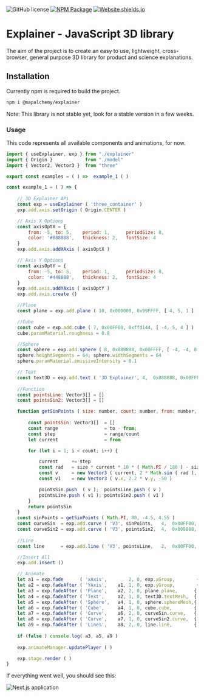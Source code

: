![GitHub license](https://img.shields.io/badge/license-MIT-blue.svg)
[![NPM Package][npm]][npm-url]
[![Website shields.io](https://img.shields.io/website-up-down-green-red/http/shields.io.svg)](https://mathdoc.mapalchemy.com/)

# Explainer - JavaScript 3D library

The aim of the project is to create an easy to use, lightweight, cross-browser, general purpose 3D library for product and science explanations. 

## Installation

Currently npm is required to build the project.

```bash
npm i @mapalchemy/explainer
```
Note: This library is not stable yet, look for a stable version in a few weeks.

### Usage ###

This code represents all available components and animations, for now.

```javascript
import { useExplainer, exp } from "./explainer"
import { Origin }            from "./model"
import { Vector2, Vector3 }  from "three"

export const examples = ( ) =>  example_1 ( )

const example_1 = ( ) => {
    
    // 3D Explainer APi 
    const exp = useExplainer ( 'three_container' )
    exp.add.axis.setOrigin ( Origin.CENTER )

    // Axis X Options
    const axisOptX = {
        from: -5, to: 5,    period: 1,      periodSize: 8,
        color: '#888888',   thickness: 2,   fontSize: 4
    }
	exp.add.axis.addXAxis ( axisOptX )

    // Axis Y Options
    const axisOptY = { 
        from: -5, to: 5,    period: 1,      periodSize: 8,
        color: '#448888',   thickness: 2,   fontSize: 4
    }
    exp.add.axis.addYAxis ( axisOptY )
	exp.add.axis.create ()

    //Plane
    const plane = exp.add.plane ( 10, 0x000000, 0x99FFFF, [ 4, 5, 1 ] )    

    //Cube
    const cube = exp.add.cube ( 7, 0x00FF00, 0xffd144, [ -4, 5, 4 ] )
    cube.paramMaterial.roughness = 0.8

    //Sphere
    const sphere = exp.add.sphere ( 8, 0x888888, 0x00FFFF, [ -4, -4, 8 ] )
    sphere.heightSegments = 64; sphere.widthSegments = 64
    sphere.paramMaterial.emissiveIntensity = 0.1    

    // Text 
    const text3D = exp.add.text ( '3D Explainer', 4,  0x888888, 0x00FFFF, [ 4, -4.5, 0 ] )
    
    //Function
    const pointsLine: Vector3[] = []
    const pointsSin2: Vector3[] = []

    function getSinPoints ( size: number, count: number, from: number, to: number ) {
        
        const pointsSin: Vector3[]  = []
        const range                 = to - from; 
        const step                  = range/count
        let current                 = from

        for (let i = 1; i < count; i++) {

            current     += step            
            const rad   = size * current * 10 * ( Math.PI / 180 ) - size
            const v     = new Vector3 ( current, 2 * Math.sin ( rad ), 0  )
            const v1    = new Vector3 ( v.x, 2.2 * v.y, -50 )

            pointsSin.push  ( v );  pointsLine.push ( v )
            pointsLine.push ( v1 ); pointsSin2.push ( v1 )
        }
        return pointsSin        
    }
    const sinPoints = getSinPoints ( Math.PI, 80, -4.5, 4.55 )
    const curveSin  = exp.add.curve ( 'V3', sinPoints,   4,  0x00FF00, 0xffd144, )
    const curveSin2 = exp.add.curve ( 'V3', pointsSin2,  4,  0x008888, 0x000000, )
 
    //Line
    const line      = exp.add.line ( 'V3', pointsLine,   2,  0x00FF00, 0xffd144, )

    //Insert All
    exp.add.insert ()

    // Animate 
    let a1 = exp.fade      ( 'xAxis',        2, 0, exp.xGroup,        { x: -10, y: 0, z: 0 }, { x: 0, y: 0, z: 0 },   { from: 0, to: 1 } )
    let a2 = exp.fadeAfter ( 'YAxis',    a1, 1, 0, exp.yGroup,        { x: 0, y: -10, z: 0 }, { x: 0, y: 0, z: 0 },   { from: 0, to: 1 } )
    let a3 = exp.fadeAfter ( 'Plane',    a2, 2, 0, plane.plane,      { x: 6, y: 6, z: 0 },   { x: 4, y: 5, z: 1 },   { from: 0, to: 1 } )
    let a4 = exp.fadeAfter ( 'Text',     a2, 1, 0, text3D.textMesh,  { x: 6, y: -6, z: 0 },  { x: 4, y: -4.5, z: 0 },{ from: 0, to: 1 } )
    let a5 = exp.fadeAfter ( 'Sphere',   a4, 1, 0, sphere.sphereMesh,{ x: -6, y: -6, z: 0 }, { x: -4, y: -4, z: 8 }, { from: 0, to: 1 } )
    let a6 = exp.fadeAfter ( 'Cube',     a4, 1, 0, cube.cube,        { x: -6, y: 6, z: 0 },  { x: -4, y: 5, z: 4 },  { from: 0, to: 1 } )
    let a7 = exp.fadeAfter ( 'Curve',    a6, 2, 0, curveSin.curve,   { x: 0, y: 0, z: 0 },   { x: 0, y: 0, z: 0 },   { from: 0, to: 1 } )
    let a8 = exp.fadeAfter ( 'Curve',    a7, 1, 0, curveSin2.curve,  { x: 0, y: 0, z: 0 },   { x: 0, y: 0, z: 0 },   { from: 0, to: 1 } )
    let a9 = exp.fadeAfter ( 'Lines',    a8, 2, 0, line.line,        { x: 0, y: 0, z: 0 },   { x: 0, y: 0, z: 0 },   { from: 0, to: 1 } )
    
    if (false ) console.log( a3, a5, a9 ) 
    
    exp.animateManager.updatePlayer ( )

    exp.stage.render ( )
}
```

If everything went well, you should see this:

![Next.js application](https://mathdoc.mapalchemy.com/logo_big.png)


[npm]: https://img.shields.io/npm/v/@mapalchemy/explainer
[npm-url]: https://www.npmjs.com/package/@mapalchemy/explainer
[build-size]: https://badgen.net/bundlephobia/minzip/@mapalchemy/explainer
[build-size-url]: https://bundlephobia.com/result?p=@mapalchemy/explainer